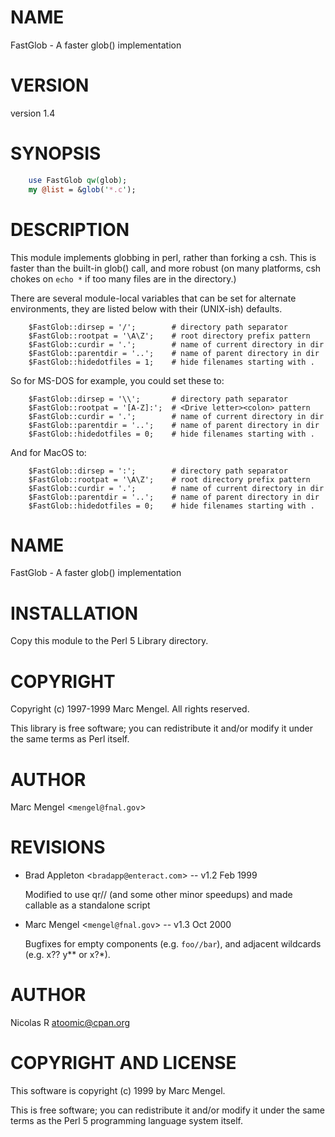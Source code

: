 # NAME

FastGlob - A faster glob() implementation

# VERSION

version 1.4

# SYNOPSIS

```perl
    use FastGlob qw(glob);
    my @list = &glob('*.c');
```

# DESCRIPTION

This module implements globbing in perl, rather than forking a csh.
This is faster than the built-in glob() call, and more robust (on
many platforms, csh chokes on `echo *` if too many files are in the
directory.)

There are several module-local variables that can be set for 
alternate environments, they are listed below with their (UNIX-ish)
defaults.

```
    $FastGlob::dirsep = '/';        # directory path separator
    $FastGlob::rootpat = '\A\Z';    # root directory prefix pattern
    $FastGlob::curdir = '.';        # name of current directory in dir
    $FastGlob::parentdir = '..';    # name of parent directory in dir
    $FastGlob::hidedotfiles = 1;    # hide filenames starting with .
```

So for MS-DOS for example, you could set these to:

```
    $FastGlob::dirsep = '\\';       # directory path separator
    $FastGlob::rootpat = '[A-Z]:';  # <Drive letter><colon> pattern
    $FastGlob::curdir = '.';        # name of current directory in dir
    $FastGlob::parentdir = '..';    # name of parent directory in dir
    $FastGlob::hidedotfiles = 0;    # hide filenames starting with .
```

And for MacOS to:

```
    $FastGlob::dirsep = ':';        # directory path separator
    $FastGlob::rootpat = '\A\Z';    # root directory prefix pattern
    $FastGlob::curdir = '.';        # name of current directory in dir
    $FastGlob::parentdir = '..';    # name of parent directory in dir
    $FastGlob::hidedotfiles = 0;    # hide filenames starting with .
```

# NAME

FastGlob - A faster glob() implementation

# INSTALLATION

Copy this module to the Perl 5 Library directory.

# COPYRIGHT

Copyright (c) 1997-1999 Marc Mengel. All rights reserved.

This library is free software; you can redistribute it and/or modify it under
the same terms as Perl itself.

# AUTHOR

Marc Mengel <`mengel@fnal.gov`>

# REVISIONS

- Brad Appleton <`bradapp@enteract.com`> -- v1.2 Feb 1999

    Modified to use qr// (and some other minor speedups) and made callable
    as a standalone script

- Marc Mengel <`mengel@fnal.gov`> -- v1.3 Oct 2000

    Bugfixes for 
    empty components (e.g. `foo//bar`), and 
    adjacent wildcards (e.g. x?? y\*\* or x?\*).

# AUTHOR

Nicolas R <atoomic@cpan.org>

# COPYRIGHT AND LICENSE

This software is copyright (c) 1999 by Marc Mengel.

This is free software; you can redistribute it and/or modify it under
the same terms as the Perl 5 programming language system itself.
